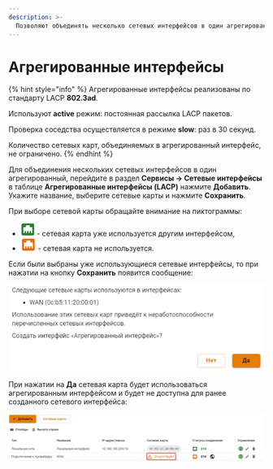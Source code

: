 ```yaml
---
description: >-
  Позволяют объединять несколько сетевых интерфейсов в один агрегированный для распределения нагрузки между объединенными интерфейсами.
---
```


# Агрегированные интерфейсы

{% hint style="info" %}
Агрегированные интерфейсы реализованы по стандарту LACP **802.3ad**. 

Используют **active** режим: постоянная рассылка LACP пакетов. 

Проверка соседства осуществляется в режиме **slow**: раз в 30 секунд. 

Количество сетевых карт, объединяемых в агрегированный интерфейс, не ограничено.
{% endhint %}

Для объединения нескольких сетевых интерфейсов в один агрегированный, перейдите в раздел **Сервисы -> Сетевые интерфейсы** в таблице **Агрегированные интерфейсы (LACP)** нажмите **Добавить**. Укажите название, выберите сетевые карты и нажмите **Сохранить**.

При выборе сетевой карты обращайте внимание на пиктограммы:
* ![](../../../.gitbook/assets/icon-agg1.png) - сетевая карта уже используется другим интерфейсом,
* ![](../../../.gitbook/assets/icon-agg.png) - сетевая карта не используется.

Если были выбраны уже использующиеся сетевые интерфейсы, то при нажатии на кнопку **Сохранить** появится сообщение:

![](../../../.gitbook/assets/aggregated.png)

При нажатии на **Да** сетевая карта будет использоваться агрегированным интерфейсом и будет не доступна для ранее созданного сетевого интерфейса:

![](../../../.gitbook/assets/aggregated1.jpg)
